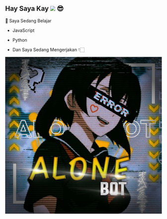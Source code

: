 ## Hay Saya Kay <img src="https://github.com/TheDudeThatCode/TheDudeThatCode/blob/master/Assets/Hi.gif" width="29px"> :sunglasses:
  📃 Saya Sedang Belajar
  
   - JavaScript

   - Python

   - Dan Saya Sedang Mengerjakan 👇🏻
 
![template_s](https://github.com/itskayX404/itskayX404/blob/main/alone.jpg)

<!---
itskayX404/itskayX404 is a ✨ special ✨ repository because its `README.md` (this file) appears on your GitHub profile.
You can click the Preview link to take a look at your changes.
--->
